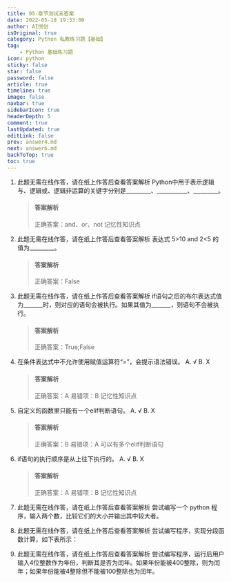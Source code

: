 ```yaml
---
title: 05-章节测试五答案
date: 2022-05-18 19:33:00
author: AI悦创
isOriginal: true
category: Python 私教练习题【基础】
tag:
    - Python 基础练习题
icon: python
sticky: false
star: false
password: false
article: true
timeline: true
image: false
navbar: true
sidebarIcon: true
headerDepth: 5
comment: true
lastUpdated: true
editLink: false
prev: answer4.md
next: answer6.md
backToTop: true
toc: true
---
```


1.  此题无需在线作答，请在纸上作答后查看答案解析 Python中用于表示逻辑与、逻辑或、逻辑非运算的关键字分别是\_\_\_\_\_\_\_\_\_、\_\_\_\_\_\_\_\_\_\_\_、\_\_\_\_\_\_\_\_\_。
    
    > #### 答案解析
    >
    > 正确答案：and、or、not 记忆性知识点
    
2.  此题无需在线作答，请在纸上作答后查看答案解析 表达式 5>10 and 2<5 的值为\_\_\_\_\_\_\_\_\_。
    
    > #### 答案解析
    >
    > 正确答案：False
    
3.  此题无需在线作答，请在纸上作答后查看答案解析 if语句之后的布尔表达式值为\_\_\_\_\_\_\_时，则对应的语句会被执行。如果其值为\_\_\_\_\_\_\_，则语句不会被执行。
    
    > #### 答案解析
    >
    > 正确答案：True;False
    
4.  在条件表达式中不允许使用赋值运算符“=”，会提示语法错误。 A. √ B. X
    
    > #### 答案解析
    >
    > 正确答案：A 易错项：B 记忆性知识点
    
5.  自定义的函数里只能有一个elif判断语句。 A. √ B. X
    
    > #### 答案解析
    >
    > 正确答案：B 易错项：A 可以有多个elif判断语句
    
6.  if语句的执行顺序是从上往下执行的。 A. √ B. X
    
    > #### 答案解析
    >
    > 正确答案：A 易错项：B 记忆性知识点
    
7.  此题无需在线作答，请在纸上作答后查看答案解析 尝试编写一个 python 程序，输入两个数，比较它们的大小并输出其中较大者。
    
8.  此题无需在线作答，请在纸上作答后查看答案解析 尝试编写程序，实现分段函数计算，如下表所示：
    
9.  此题无需在线作答，请在纸上作答后查看答案解析 尝试编写程序，运行后用户输入4位整数作为年份，判断其是否为闰年。如果年份能被400整除，则为闰年；如果年份能被4整除但不能被100整除也为闰年。
    

